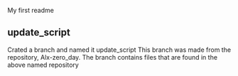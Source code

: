 My first readme

## update_script
Crated a branch and named it update_script
This branch was made from the repository, Alx-zero_day. 
The branch contains files that are found in the above named repository
